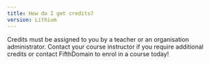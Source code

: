 ```yaml
---
title: How do I get credits?
version: Lithium
---
```

Credits must be assigned to you by a teacher or an organisation administrator. Contact your course instructor if you require additional credits or contact FifthDomain to enrol in a course today!
